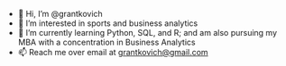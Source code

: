 - 👋 Hi, I’m @grantkovich
- 👀 I’m interested in sports and business analytics
- 🌱 I’m currently learning Python, SQL, and R; and am also pursuing my MBA with a concentration in Business Analytics
- 📫 Reach me over email at grantkovich@gmail.com

<!---
grantkovich/grantkovich is a ✨ special ✨ repository because its `README.md` (this file) appears on your GitHub profile.
You can click the Preview link to take a look at your changes.
--->
